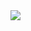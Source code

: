 <img src="https://capsule-render.vercel.app/api?type=venom&color=auto&height=300&section=header&text=YouAreT?%20render&fontSize=90" />
